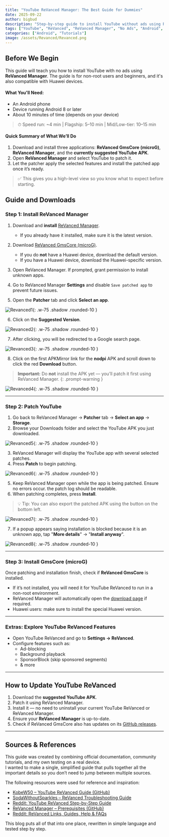 ```yaml
---
title: "YouTube ReVanced Manager: The Best Guide for Dummies"
date: 2025-09-22
author: bigbud
description: "Step-by-step guide to install YouTube without ads using ReVanced Manager. Non-root friendly and Huawei compatible."
tags: ["YouTube", "ReVanced", "ReVanced Manager", "No Ads", "Android", "Huawei"]
categories: ["Android", "Tutorials"]
image: /assets/Revanced/Revanced.png
---
```



## Before We Begin
This guide will teach you how to install YouTube with no ads using **ReVanced Manager**. The guide is for non-root users and beginners, and it's also compatible with Huawei devices.

#### What You'll Need:
- An Android phone  
- Device running Android 8 or later  
- About 10 minutes of time (depends on your device)  
> ⏱ Speed run: ~4 min | Flagship: 5–10 min | Mid/Low-tier: 10–15 min  

#### Quick Summary of What We’ll Do
1. Download and install three applications: **ReVanced GmsCore (microG)**, **ReVanced Manager**, and the **currently suggested YouTube APK**.  
2. Open **ReVanced Manager** and select YouTube to patch it.  
3. Let the patcher apply the selected features and install the patched app once it’s ready.  

> ✅ This gives you a high-level view so you know what to expect before starting.

## Guide and Downloads

### Step 1: Install ReVanced Manager
1. Download and **install** [ReVanced Manager](https://revanced.app/download).  
   - If you already have it installed, make sure it is the latest version.

2. Download [ReVanced GmsCore (microG)](https://github.com/ReVanced/GmsCore/releases/latest).  
   - If you do **not** have a Huawei device, download the default version.  
   - If you have a Huawei device, download the Huawei-specific version.

3. Open ReVanced Manager. If prompted, grant permission to install unknown apps.  

4. Go to ReVanced Manager **Settings** and disable `Save patched app` to prevent future issues.  

5. Open the **Patcher** tab and click **Select an app**.

![Revanced1](/assets/Revanced/Revanced1.jpg){: .w-75 .shadow .rounded-10 }

6. Click on the **Suggested Version**.

![Revanced2](/assets/Revanced/Revanced2.jpg){: .w-75 .shadow .rounded-10 }


7. After clicking, you will be redirected to a Google search page.

![Revanced3](/assets/Revanced/Revanced3.jpg){: .w-75 .shadow .rounded-10 }

8. Click on the first APKMirror link for the **nodpi** APK and scroll down to click the red **Download** button.  

> **Important:** Do **not** install the APK yet — you’ll patch it first using ReVanced Manager.
{: .prompt-warning }

![Revanced4](/assets/Revanced/Revanced4.jpg){: .w-75 .shadow .rounded-10 }

---

### Step 2: Patch YouTube
1. Go back to ReVanced Manager → **Patcher** tab → **Select an app** → **Storage**.  
2. Browse your Downloads folder and select the YouTube APK you just downloaded.

![Revanced5](/assets/Revanced/Revanced5.jpg){: .w-75 .shadow .rounded-10 }

3. ReVanced Manager will display the YouTube app with several selected patches.  
4. Press **Patch** to begin patching.  

![Revanced6](/assets/Revanced/Revanced6.png){: .w-75 .shadow .rounded-10 }

5. Keep ReVanced Manager open while the app is being patched. Ensure no errors occur. the patch log should be readable.  
6. When patching completes, press **Install**.  

> 💡 Tip: You can also export the patched APK using the button on the bottom left.  

![Revanced7](/assets/Revanced/Revanced7.png){: .w-75 .shadow .rounded-10 }

7. If a popup appears saying installation is blocked because it is an unknown app, tap "**More details**" → "**Install anyway**".

![Revanced8](/assets/Revanced/Revanced8.png){: .w-75 .shadow .rounded-10 }

---

### Step 3: Install GmsCore (microG)
Once patching and installation finish, check if **ReVanced GmsCore** is installed.  
- If it’s not installed, you will need it for YouTube ReVanced to run in a non-root environment.   
- ReVanced Manager will automatically open the [download page](https://github.com/ReVanced/GmsCore/releases/latest) if required.  
- Huawei users: make sure to install the special Huawei version.

---

### Extras: Explore YouTube ReVanced Features
- Open YouTube ReVanced and go to **Settings → ReVanced**.  
- Configure features such as:  
  - Ad-blocking  
  - Background playback  
  - SponsorBlock (skip sponsored segments)  
  - & more  

---

## How to Update YouTube ReVanced
1. Download the **suggested YouTube APK**.  
2. Patch it using ReVanced Manager.  
3. Install it — no need to uninstall your current YouTube ReVanced or ReVanced Manager.  
4. Ensure your **ReVanced Manager** is up-to-date.  
5. Check if ReVanced GmsCore also has updates on its [GitHub releases](https://github.com/ReVanced/GmsCore/releases/latest).

---

## Sources & References

This guide was created by combining official documentation, community tutorials, and my own testing on a real device.  
I wanted to make a single, simplified guide that pulls together all the important details so you don’t need to jump between multiple sources.

The following resources were used for reference and inspiration:

- [KobeW50 – YouTube ReVanced Guide (GitHub)](https://github.com/KobeW50/ReVanced-Documentation/blob/main/YT-ReVanced-Guide.md)  
- [SodaWithoutSparkles – ReVanced Troubleshooting Guide](https://sodawithoutsparkles.github.io/revanced-troubleshooting-guide/step-by-step/00-preface/)  
- [Reddit: YouTube ReVanced Step-by-Step Guide](https://www.reddit.com/r/revancedapp/comments/159zbb6/guide_youtube_revanced/)  
- [ReVanced Manager – Prerequisites (GitHub)](https://github.com/ReVanced/revanced-manager/blob/main/docs/0_prerequisites.md)  
- [Reddit: ReVanced Links, Guides, Help & FAQs](https://www.reddit.com/r/revancedapp/comments/13rqbiy/revanced_links_guides_help_and_faqs/)  

This blog puts all of that into one place, rewritten in simple language and tested step by step.

